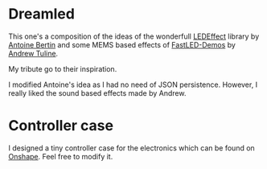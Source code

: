 # Dreamled

This one's a composition of the ideas of the wonderfull [LEDEffect](https://github.com/Diaoul/LEDEffect) library by [Antoine Bertin](https://github.com/Diaoul) and some MEMS based effects of [FastLED-Demos](https://github.com/atuline/FastLED-Demos) by [Andrew Tuline](https://github.com/atuline).

My tribute go to their inspiration.

I modified Antoine's idea as I had no need of JSON persistence. However, I really liked the sound based effects made by Andrew.

# Controller case

I designed a tiny controller case for the electronics which can be found on [Onshape](https://cad.onshape.com/documents/9027f2b98f636bc1998e50a7/w/1adeb3ca54aaa36f2728e306/e/9f04a6cb8f7ab5fb481c7800). Feel free to modify it.
